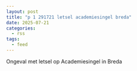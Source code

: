 ```yaml
---
layout: post
title: "p 1 291721 letsel academiesingel breda"
date: 2025-07-21
categories: 
  - rss
tags: 
  - feed
---
```


Ongeval met letsel op Academiesingel in Breda
